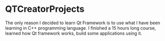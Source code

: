 # QTCreatorProjects

The only reason I decided to learn Qt Framework is to use what I have been learning in C++ programming language. I finished a 15 hours long course, learned how Qt framework works, build some applications using it. 
